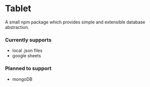 # Tablet 

A small npm package which provides simple and extensible database abstraction. 

### Currently supports 
- local .json files 
- google sheets 

### Planned to support 
- mongoDB